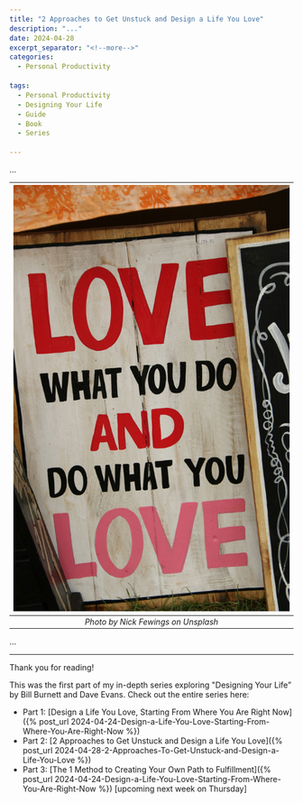 ```yaml
---
title: "2 Approaches to Get Unstuck and Design a Life You Love"
description: "..."
date: 2024-04-28
excerpt_separator: "<!--more-->"
categories:
  - Personal Productivity

tags:
  - Personal Productivity
  - Designing Your Life
  - Guide
  - Book
  - Series

---
```

...

| ![image](/assets/images/nick-fewings-love-what-you-do-unsplash.jpg) |
|:--:|
| *Photo by Nick Fewings on Unsplash* |

...

---

Thank you for reading!

This was the first part of my in-depth series exploring "Designing Your Life” by Bill Burnett and Dave Evans. Check out the entire series here:

- Part 1: [Design a Life You Love, Starting From Where You Are Right Now]({% post_url 2024-04-24-Design-a-Life-You-Love-Starting-From-Where-You-Are-Right-Now %})
- Part 2: [2 Approaches to Get Unstuck and Design a Life You Love]({% post_url 2024-04-28-2-Approaches-To-Get-Unstuck-and-Design-a-Life-You-Love %})
- Part 3: [The 1 Method to Creating Your Own Path to Fulfillment]({% post_url 2024-04-24-Design-a-Life-You-Love-Starting-From-Where-You-Are-Right-Now %}) [upcoming next week on Thursday]